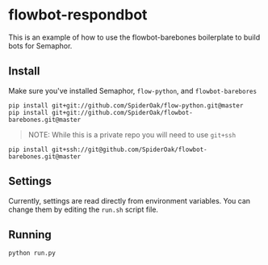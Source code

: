 # flowbot-respondbot
This is an example of how to use the flowbot-barebones boilerplate to build bots for Semaphor.

## Install
Make sure you've installed Semaphor, `flow-python`, and `flowbot-barebores`
```
pip install git+git://github.com/SpiderOak/flow-python.git@master
pip install git+git://github.com/SpiderOak/flowbot-barebones.git@master
```

> NOTE: While this is a private repo you will need to use `git+ssh`
```
pip install git+ssh://git@github.com/SpiderOak/flowbot-barebones.git@master
```

## Settings
Currently, settings are read directly from environment variables. You can change
them by editing the `run.sh` script file.

## Running
```
python run.py
```